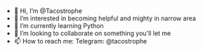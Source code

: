 - 👋 Hi, I’m @Tacostrophe
- 👀 I’m interested in becoming helpful and mighty in narrow area
- 🌱 I’m currently learning Python
- 💞️ I’m looking to collaborate on something you'll let me
- 📫 How to reach me: Telegram: @tacostrophe

<!---
Tacostrophe/Tacostrophe is a ✨ special ✨ repository because its `README.md` (this file) appears on your GitHub profile.
You can click the Preview link to take a look at your changes.
--->
